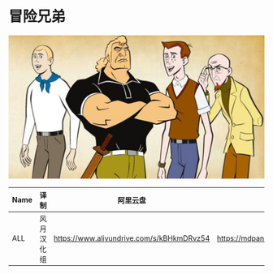 # 冒险兄弟

![venture-bros.jpg](/public/banner/venture-bros.jpg)

| Name | 译制 | 阿里云盘 | MDpan |
| --- | --- | --- | --- |
| ALL | 风月汉化组 | https://www.aliyundrive.com/s/kBHkmDRvz54 | https://mdpan.tk/%E5%86%92%E9%99%A9%E5%85%84%E5%BC%9F |